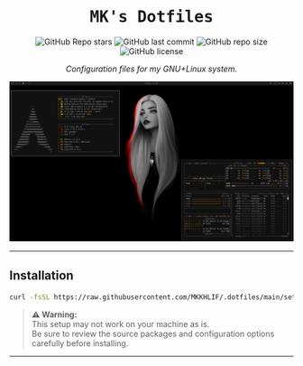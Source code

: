 <div align="center">

  <h1><samp>MK's Dotfiles</samp></h1>

  ![GitHub Repo stars](https://img.shields.io/github/stars/MKKHLIF/.dotfiles?style=for-the-badge&labelColor=3c3836&color=d65d0e) 
  ![GitHub last commit](https://img.shields.io/github/last-commit/MKKHLIF/.dotfiles?style=for-the-badge&labelColor=3c3836&color=fabd2f) 
  ![GitHub repo size](https://img.shields.io/github/repo-size/MKKHLIF/.dotfiles?style=for-the-badge&labelColor=3c3836&color=458588) 
  ![GitHub license](https://img.shields.io/github/license/MKKHLIF/.dotfiles?style=for-the-badge&labelColor=3c3836&color=689d6a)

*Configuration files for my GNU+Linux system.*

  <p align="center">
    <a href="#">
      <img src="assets/wm2.png" alt="desktop" title="desktop"/>
    </a>
  </p>
  

  <hr>

</div>


## Installation

```bash
curl -fsSL https://raw.githubusercontent.com/MKKHLIF/.dotfiles/main/setup.sh | sudo bash
```

> **⚠️ Warning:**  
> This setup may not work on your machine as is.  
> Be sure to review the source packages and configuration options carefully before installing.

---
